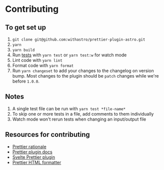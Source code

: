 # Contributing

## To get set up

1. `git clone git@github.com:withastro/prettier-plugin-astro.git`
1. `yarn`
1. `yarn build`
1. Run [tests](https://vitest.dev/guide/) with `yarn test` or `yarn test:w` for watch mode
1. Lint code with `yarn lint`
1. Format code with `yarn format`
1. Run `yarn changeset` to add your changes to the changelog on version bump.
   Most changes to the plugin should be `patch` changes while we're before `1.0.0`.

## Notes

1. A single test file can be run with `yarn test *file-name*`
1. To skip one or more tests in a file, add comments to them individually
1. Watch mode won't rerun tests when changing an input/output file

## Resources for contributing

- [Prettier rationale](https://prettier.io/docs/en/rationale.html)
- [Prettier plugin docs](https://prettier.io/docs/en/plugins.html)
- [Svelte Prettier plugin](https://github.com/sveltejs/prettier-plugin-svelte)
- [Prettier HTML formatter](https://github.com/prettier/prettier/tree/main/src/language-html)
